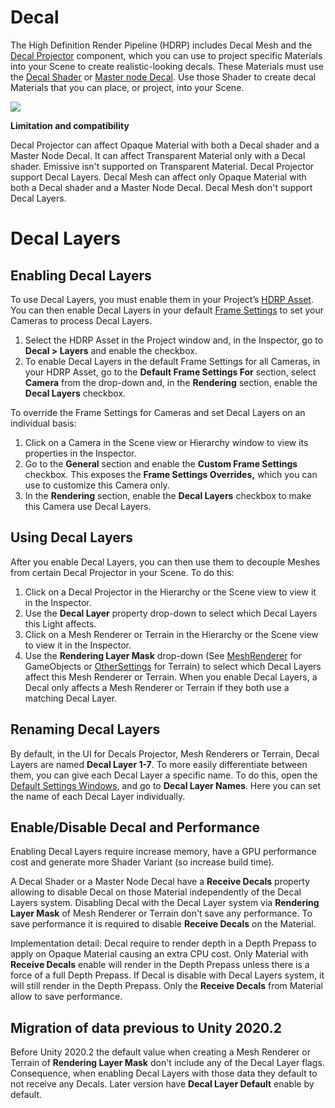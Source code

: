 # Decal

The High Definition Render Pipeline (HDRP) includes Decal Mesh and the [Decal Projector](Decal-Projector.html) component, which you can use to project specific Materials into your Scene to create realistic-looking decals. These Materials must use the [Decal Shader](Decal-Shader.md) or [Master node Decal](Master-Node-Decal.md). Use those Shader to create decal Materials that you can place, or project, into your Scene.

![](Images/HDRPFeatures-DecalShader.png)

**Limitation and compatibility**

Decal Projector can affect Opaque Material with both a Decal shader and a Master Node Decal. It can affect Transparent Material only with a Decal shader. Emissive isn't supported on Transparent Material. Decal Projector support Decal Layers.
Decal Mesh can affect only Opaque Material with both a Decal shader and a Master Node Decal. Decal Mesh don't support Decal Layers.

# Decal Layers

## Enabling Decal Layers

To use Decal Layers, you must enable them in your Project’s [HDRP Asset](HDRP-Asset.html). You can then enable Decal Layers in your default [Frame Settings](Frame-Settings.html) to set your Cameras to process Decal Layers.

1. Select the HDRP Asset in the Project window and, in the Inspector, go to **Decal > Layers** and enable the checkbox.
2. To enable Decal Layers in the default Frame Settings for all Cameras, in your HDRP Asset, go to the **Default Frame Settings For** section, select **Camera** from the drop-down and, in the **Rendering** section, enable the **Decal Layers** checkbox. 

To override the Frame Settings for Cameras and set Decal Layers on an individual basis:

1. Click on a Camera in the Scene view or Hierarchy window to view its properties in the Inspector. 
2. Go to the **General** section and enable the **Custom Frame Settings** checkbox. This exposes the **Frame Settings Overrides,** which you can use to customize this Camera only. 
3. In the **Rendering** section, enable the **Decal Layers** checkbox to make this Camera use Decal Layers.

## Using Decal Layers

After you enable Decal Layers, you can then use them to decouple Meshes from certain Decal Projector in your Scene. To do this:

1. Click on a Decal Projector in the Hierarchy or the Scene view to view it in the Inspector.
2. Use the **Decal Layer** property drop-down to select which Decal Layers this Light affects.
4. Click on a Mesh Renderer or Terrain in the Hierarchy or the Scene view to view it in the Inspector.
5. Use the **Rendering Layer Mask** drop-down (See [MeshRenderer](https://docs.unity3d.com/Manual/class-MeshRenderer.html) for GameObjects or [OtherSettings](https://docs.unity3d.com/Manual/terrain-OtherSettings.html) for Terrain) to select which Decal Layers affect this Mesh Renderer or Terrain. When you enable Decal Layers, a Decal only affects a Mesh Renderer or Terrain if they both use a matching Decal Layer.

## Renaming Decal Layers

By default, in the UI for Decals Projector, Mesh Renderers or Terrain, Decal Layers are named **Decal Layer 1-7**. To more easily differentiate between them, you can give each Decal Layer a specific name. To do this, open the [Default Settings Windows](Default-Settings-Window.md), and go to **Decal Layer Names**. Here you can set the name of each Decal Layer individually.

## Enable/Disable Decal and Performance

Enabling Decal Layers require increase memory, have a GPU performance cost and generate more Shader Variant (so increase build time).

A Decal Shader or a Master Node Decal have a **Receive Decals** property allowing to disable Decal on those Material independently of the Decal Layers system. Disabling Decal with the Decal Layer system via **Rendering Layer Mask** of Mesh Renderer or Terrain don't save any performance. To save performance it is required to disable **Receive Decals** on the Material.

Implementation detail: Decal require to render depth in a Depth Prepass to apply on Opaque Material causing an extra CPU cost. Only Material with **Receive Decals** enable will render in the Depth Prepass unless there is a force of a full Depth Prepass. If Decal is disable with Decal Layers system, it will still render in the Depth Prepass. Only the **Receive Decals** from Material allow to save performance.

## Migration of data previous to Unity 2020.2

Before Unity 2020.2 the default value when creating a Mesh Renderer or Terrain of **Rendering Layer Mask** don't include any of the Decal Layer flags. Consequence, when enabling Decal Layers with those data they default to not receive any Decals. Later version have **Decal Layer Default** enable by default.
